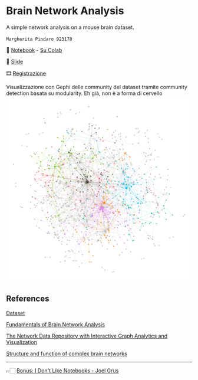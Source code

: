 # Brain Network Analysis

A simple network analysis on a mouse brain dataset.

`Margherita Pindaro 923178`

📓 [Notebook](Mouse_Brain_Network.ipynb) - [Su Colab](https://colab.research.google.com/drive/13v7uKNtIBWOqT2yRdLa4d3o2nTyja-uy?usp=sharing)



📑 [Slide](https://docs.google.com/presentation/d/1aqxUvFG9aSi2hyIW6l3xtQtcFJmn-ZkHc8LuafH5Xnw/edit?usp=sharing&resourcekey=0-TPcVOTWPNpM9NeFthLST3g)

🎞️ [Registrazione](https://drive.google.com/file/d/1Do2oSJVY7xwDf_oEm5Gbxibp-Tmivsw0/view?usp=sharing)


Visualizzazione con Gephi delle community del dataset tramite community detection basata su modularity. Eh già, non è a forma di cervello
![Plot Gephi](communityDetection.png)


## References

[Dataset](http://networkrepository.com/bn-mouse-kasthuri-graph-v4.php)

[Fundamentals of Brain Network Analysis](https://www.sciencedirect.com/book/9780124079083/fundamentals-of-brain-network-analysis)

[The Network Data Repository with Interactive Graph Analytics and Visualization](https://www.researchgate.net/publication/321137237_The_Network_Data_Repository_with_Interactive_Graph_Analytics_and_Visualization)

[Structure and function of complex brain networks](https://www.ncbi.nlm.nih.gov/pmc/articles/PMC3811098/)

---
👉🏻 [Bonus: I Don't Like Notebooks - Joel Grus](https://docs.google.com/presentation/d/1n2RlMdmv1p25Xy5thJUhkKGvjtV-dkAIsUXP-AL4ffI/edit?usp=sharing)